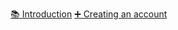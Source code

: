 [📚 Introduction](?module=skwal-net-user-guide&section=introduction)
[➕ Creating an account](?module=skwal-net-user-guide&section=creating-an-account)
